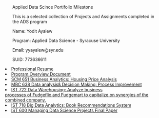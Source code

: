      
<ul>
Applied Data Scince Portifolio Milestone
</ul>
<ul>
This is a selected collection of Projects and Assignments completed in the ADS program</li>
</ul>
<ul>
Name: Yodit Ayalew</li>
</ul>
<ul>
Program: Applied Data Science - Syracuse University</li>
</ul>
<ul>
Email: yyayalew@syr.edu</li>
</ul>
<ul>
SUID: 773636611</li>
</ul>

<li> <a href="https://www.linkedin.com/in/yodit-a-17000a20/?jobid=1234">Professional Resume</a> </li>
<li> <a href="https://github.com/yoditayalew/ADS-Portfolio-Milestone/blob/main/Projects/Applied%20Data%20Science%20Portifolio%20_Program%20Overview%20Draft.pdf">Program Overview Document</a> </li>
<li> <a href="https://github.com/yoditayalew/ADS-Portfolio-Milestone/tree/main/Projects/SCM%20651">SCM 651 Business Analytics: Housing Price Analysis</a> </li>
<li> <a href="https://github.com/yoditayalew/ADS-Portfolio-Milestone/tree/main/Projects/MBC%20638">MBC 638 Data analysis& Decision Making: Process Improvement</a> </li>
<li> <a href="https://github.com/yoditayalew/ADS-Portfolio-Milestone/tree/main/Projects/IST%20722">IST 722 Data Warehousing: Analyze business processes of Fudgeflix and Fudgemart to capitalize on synergies of the combined company.
<li> <a href="https://github.com/yoditayalew/ADS-Portfolio-Milestone/tree/main/Projects/IST%20718">IST 718 Big Data Analytics: Book Recommendations System</a> </li>
<li> <a href="https://github.com/yoditayalew/ADS-Portfolio-Milestone/tree/main/Projects/IST%20600">IST 600 Managing Data Science Projects Final Paper</a> </li>
